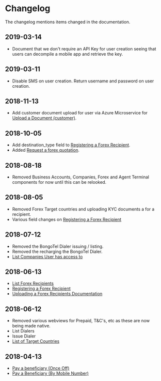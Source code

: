 # Changelog

The changelog mentions items changed in the documentation.

## 2019-03-14

 * Document that we don't require an API Key for user creation seeing that users can decompile a mobile app and retrieve the key.

## 2019-03-11

 * Disable SMS on user creation.  Return username and password on user creation.

## 2018-11-13

 * Add customer document upload for user via Azure Microservice for <a href="/#upload-a-document-customer">Upload a Document (customer)</a>.

## 2018-10-05

 * Add destination_type field to <a href="#registering-a-forex-receipient">Registering a Forex Recipient</a>.
 * Added <a href="#request-a-forex-quotation">Request a forex quotation</a>.

## 2018-08-18

 * Removed Business Accounts, Companies, Forex and Agent Terminal components for now until this can be relooked.

## 2018-08-05

 * Removed Forex Target countries and uploading KYC documents a for a recipient.
 * Various field changes on <a href="#registering-a-forex-receipient">Registering a Forex Recipient</a>

## 2018-07-12

 * Removed the BongoTel Dialer issuing / listing.
 * Removed the recharging the BongoTel Dialer.
 * <a href="#list-companies-user-has-access-to">List Companies User has access to</a>

## 2018-06-13

 * <a href="#list-forex-recipients">List Forex Recipients</a>
 * <a href="#registering-a-forex-receipient">Registering a Forex Recipient</a>
 * <a href="#uploading-a-forex-recipients-documentation">Uploading a Forex Recipients Documentation</a>

## 2018-06-12

 * Removed various webviews for Prepaid, T&C's, etc as these are now being made native.
 * List Dialers
 * Issue Dialer
 * <a href="#list-of-target-countries">List of Target Countries</a>

## 2018-04-13

 * <a href="#pay-a-beneficiary-once-off">Pay a beneficiary (Once Off)</a>
 * <a href="#pay-a-beneficiary-by-mobile-number">Pay a Beneficiary (By Mobile Number)</a>

